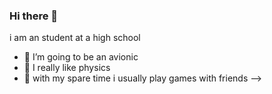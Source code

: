 ### Hi there 👋

i am an student at a high school

- 🔭 I’m going to be an avionic
- 🌱 I really like physics
- 💬 with my spare time i usually play games with friends
-->
